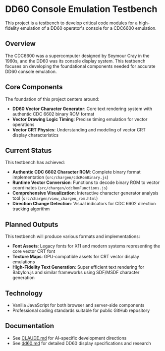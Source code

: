 # DD60 Console Emulation Testbench

This project is a testbench to develop critical code modules for a high-fidelity emulation of a DD60 operator's console for a CDC6600 emulation.

## Overview

The CDC6600 was a supercomputer designed by Seymour Cray in the 1960s, and the DD60 was its console display system. This testbench focuses on developing the foundational components needed for accurate DD60 console emulation.

## Core Components

The foundation of this project centers around:

- **DD60 Vector Character Generator**: Core text rendering system with authentic CDC 6602 binary ROM format
- **Vector Drawing Logic Timing**: Precise timing emulation for vector operations  
- **Vector CRT Physics**: Understanding and modeling of vector CRT display characteristics

## Current Status

This testbench has achieved:

- **Authentic CDC 6602 Character ROM**: Complete binary format implementation (`src/chargen/cdcRomBinary.js`)
- **Runtime Vector Conversion**: Functions to decode binary ROM to vector coordinates (`src/chargen/cdcRomFunctions.js`)
- **Comprehensive Visualization**: Interactive character generator analysis tool (`src/chargen/view_chargen_rom.html`)
- **Direction Change Detection**: Visual indicators for CDC 6602 direction tracking algorithm

## Planned Outputs

This testbench will produce various formats and implementations:

- **Font Assets**: Legacy fonts for X11 and modern systems representing the core vector CRT font
- **Texture Maps**: GPU-compatible assets for CRT vector display emulations
- **High-Fidelity Text Generation**: Super efficient text rendering for Babylon.js and similar frameworks using SDF/MSDF character generation

## Technology

- Vanilla JavaScript for both browser and server-side components
- Professional coding standards suitable for public GitHub repository

## Documentation

- See [CLAUDE.md](CLAUDE.md) for AI-specific development directions
- See [dd60.md](dd60.md) for detailed DD60 display specifications and research
